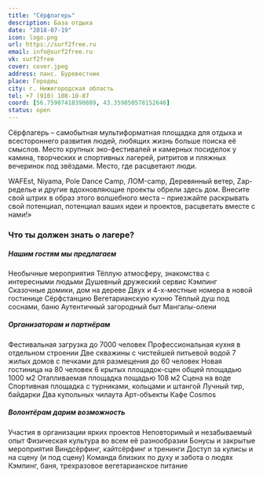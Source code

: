 ```yaml
---
title: "Сёрфлагерь"
description: База отдыха
date: "2018-07-19"
icon: logo.png
url: https://surf2free.ru
email: info@surf2free.ru
vk: surf2free
cover: cover.jpeg
address: панс. Буревестник
place: Городец
city: г. Нижегородская область
tel: +7 (910) 108-10-87
coord: [56.75907418390889, 43.359850578152646]
status: open
---
```


Сёрфлагерь – самобытная мультиформатная площадка для отдыха и всестороннего развития людей, любящих жизнь больше поиска её смыслов. Место крупных эко-фестивалей и камерных посиделок у камина, творческих и спортивных лагерей, ритритов и пляжных вечеринок под звёздами. Место, где расцветают люди.

WAFEst, Niyama, Pole Dance Camp, ЛОМ-camp, Деревянный ветер, Zap-ределье и другие вдохновляющие проекты обрели здесь дом. Внесите свой штрих в образ этого волшебного места – приезжайте раскрывать свой потенциал, потенциал ваших идеи и проектов, расцветать вместе с нами!»

### Что ты должен знать о лагере?

##### Нашим гостям мы предлагаем

Необычные мероприятия Тёплую атмосферу, знакомства с интересными людьми Душевный дружеский сервис Кэмпинг Сказочные домики, дом на дереве Двух и 4-х-местные номера в новой гостинице Сёрфстанцию Вегетарианскую кухню Тёплый душ под соснами, баню Аутентичный загородный быт Мангалы-олени

##### Организаторам и партнёрам

Фестивальная загрузка до 7000 человек Профессиональная кухня в отдельном строении Две скважины с чистейшей питьевой водой 7 жилых домов с печками для размещения до 60 человек Новая гостиница на 80 человек 6 крытых площадок-сцен общей площадью 1000 м2 Отапливаемая площадка пощадью 108 м2 Сцена на воде Спортивная площадка с турниками, кольцами и штангой Лучный тир, байдарки Два купольных чилаута Арт-объекты Кафе Cosmos

##### Волонтёрам дарим возможность

Участия в организации ярких проектов Неповторимый и незабываемый опыт Физическая культура во всем её разнообразии Бонусы и закрытые мероприятия Виндсёрфинг, кайтсёрфинг и тренинги Доступ за кулисы и на сцену (и под сцену) Команда близких по духу и забота о людях Кэмпинг, баня, трехразовое вегетарианское питание
